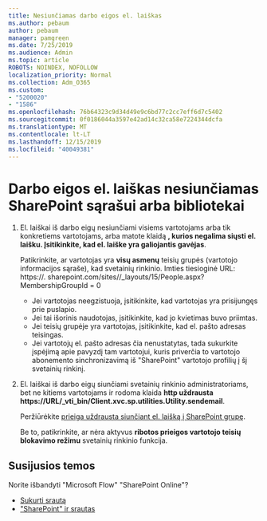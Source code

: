 ```yaml
---
title: Nesiunčiamas darbo eigos el. laiškas
ms.author: pebaum
author: pebaum
manager: pamgreen
ms.date: 7/25/2019
ms.audience: Admin
ms.topic: article
ROBOTS: NOINDEX, NOFOLLOW
localization_priority: Normal
ms.collection: Adm_O365
ms.custom:
- "5200020"
- "1586"
ms.openlocfilehash: 76b64323c9d34d49e9c6bd77c2cc7eff6d7c5402
ms.sourcegitcommit: 0f0186044a3597e42ad14c32ca58e7224344dcfa
ms.translationtype: MT
ms.contentlocale: lt-LT
ms.lasthandoff: 12/15/2019
ms.locfileid: "40049381"
---
```

# <a name="workflow-email-is-not-being-sent-for-a-sharepoint-list-or-library"></a>Darbo eigos el. laiškas nesiunčiamas SharePoint sąrašui arba bibliotekai

1. El. laiškai iš darbo eigų nesiunčiami visiems vartotojams arba tik konkretiems vartotojams, arba matote klaidą **, kurios negalima siųsti el. laišku. Įsitikinkite, kad el. laiške yra galiojantis gavėjas**.

    Patikrinkite, ar vartotojas yra **visų asmenų** teisių grupės (vartotojo informacijos sąraše), kad svetainių rinkinio.  Imties tiesioginė URL: https://<tenant>. sharepoint.com/sites/<sitename>/_layouts/15/People.aspx? MembershipGroupId = 0

    - Jei vartotojas neegzistuoja, įsitikinkite, kad vartotojas yra prisijungęs prie puslapio. 
    - Jei tai išorinis naudotojas, įsitikinkite, kad jo kvietimas buvo priimtas.
    - Jei teisių grupėje yra vartotojas, įsitikinkite, kad el. pašto adresas teisingas.
    - Jei vartotojų el. pašto adresas čia nenustatytas, tada sukurkite įspėjimą apie pavyzdį tam vartotojui, kuris priverčia to vartotojo abonemento sinchronizavimą iš "SharePoint" vartotojo profilių į šį svetainių rinkinį.
 
2. El. laiškai iš darbo eigų siunčiami svetainių rinkinio administratoriams, bet ne kitiems vartotojams ir rodoma klaida **http uždrausta <span>https:</span>//URL/_vti_bin/Client.xvc.sp.utilities.Utility.sendemail**.
 

    Peržiūrėkite [prieiga uždrausta siunčiant el. laišką į SharePoint grupę](https://docs.microsoft.com/sharepoint/support/sharing-and-permissions/access-denied-when-send-an-email-to-groups).

    Be to, patikrinkite, ar nėra aktyvus **ribotos prieigos vartotojo teisių blokavimo režimu** svetainių rinkinio funkcija.


## <a name="related-topics"></a>Susijusios temos
Norite išbandyti "Microsoft Flow" "SharePoint Online"?
- [Sukurti srautą](https://support.office.com/article/Create-a-flow-for-a-list-or-library-in-SharePoint-Online-or-OneDrive-for-Business-a9c3e03b-0654-46af-a254-20252e580d01) 
- ["SharePoint" ir srautas](https://flow.microsoft.com/blog/sharepoint-and-flow/) 


